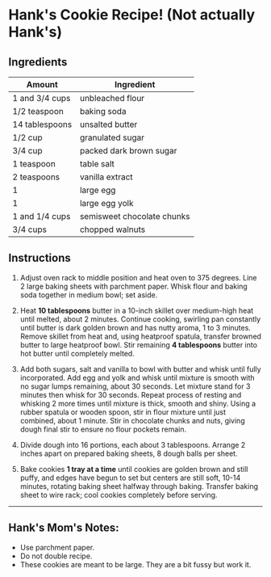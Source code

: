 # Hank's Cookie Recipe! (Not actually Hank's)

## Ingredients

| Amount         | Ingredient                 |
| -------------- | -------------------------- |
| 1 and 3/4 cups | unbleached flour           |
| 1/2 teaspoon   | baking soda                |
| 14 tablespoons | unsalted butter            |
| 1/2 cup        | granulated sugar           |
| 3/4 cup        | packed dark brown sugar    |
| 1 teaspoon     | table salt                 |
| 2 teaspoons    | vanilla extract            |
| 1              | large egg                  |
| 1              | large egg yolk             |
| 1 and 1/4 cups | semisweet chocolate chunks |
| 3/4 cups       | chopped walnuts            |

## Instructions

1. Adjust oven rack to middle position and heat oven to 375 degrees. Line 2 large baking sheets with parchment paper. Whisk flour and baking soda together in medium bowl; set aside.

2. Heat **10 tablespoons** butter in a 10-inch skillet over medium-high heat until melted, about 2 minutes. Continue cooking, swirling pan constantly until butter is dark golden brown and has nutty aroma, 1 to 3 minutes. Remove skillet from heat and, using heatproof spatula, transfer browned butter to large heatproof bowl. Stir remaining **4 tablespoons** butter into hot butter until completely melted.

3. Add both sugars, salt and vanilla to bowl with butter and whisk until fully incorporated. Add egg and yolk and whisk until mixture is smooth with no sugar lumps remaining, about 30 seconds. Let mixture stand for 3 minutes then whisk for 30 seconds. Repeat process of resting and whisking 2 more times until mixture is thick, smooth and shiny. Using a rubber spatula or wooden spoon, stir in flour mixture until just combined, about 1 minute. Stir in chocolate chunks and nuts, giving dough final stir to ensure no flour pockets remain.

4. Divide dough into 16 portions, each about 3 tablespoons. Arrange 2 inches apart on prepared baking sheets, 8 dough balls per sheet.

5. Bake cookies **1 tray at a time** until cookies are golden brown and still puffy, and edges have begun to set but centers are still soft, 10-14 minutes, rotating baking sheet halfway through baking. Transfer baking sheet to wire rack; cool cookies completely before serving.

---

## Hank's Mom's Notes:

- Use parchment paper.
- Do not double recipe.
- These cookies are meant to be large. They are a bit fussy but work it.
